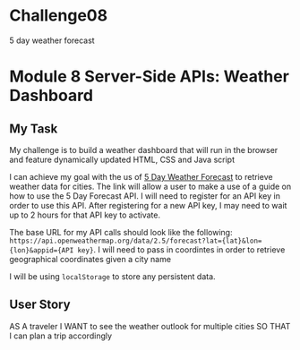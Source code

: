 # Challenge08
5 day weather forecast


# Module 8 Server-Side APIs: Weather Dashboard

## My Task

 My challenge is to build a weather dashboard that will run in the browser and feature dynamically updated HTML, CSS and Java script

I can achieve my goal with the us of [5 Day Weather Forecast](https://openweathermap.org/forecast5) to retrieve weather data for cities. The link will allow a user to make a use of a guide on how to use the 5 Day Forecast API. I will need to register for an API key in order to use this API. After registering for a new API key, I may need to wait up to 2 hours for that API key to activate.

The base URL for my API calls should look like the following: `https://api.openweathermap.org/data/2.5/forecast?lat={lat}&lon={lon}&appid={API key}`. I will need to pass in coordintes in order to retrieve geographical coordinates given a city name


I will be using `localStorage` to store any persistent data.

## User Story

AS A traveler
I WANT to see the weather outlook for multiple cities
SO THAT I can plan a trip accordingly